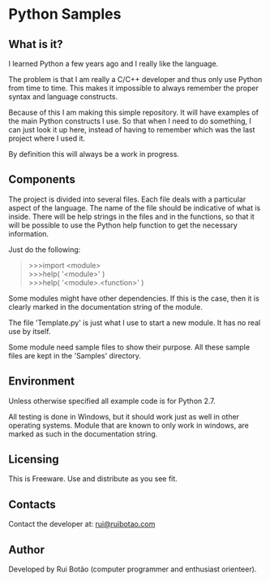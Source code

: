# Python Samples #

## What is it? ##
I learned Python a few years ago and I really like the language.

The problem is that I am really a C/C++ developer and thus only use Python from time to time. This makes it impossible to always remember the proper syntax and language constructs.

Because of this I am making this simple repository. It will have examples of the main Python constructs I use. So that when I need to do something, I can just look it up here, instead of having to remember which was the last project where I used it.

By definition this will always be a work in progress.

## Components ##
The project is divided into several files. Each file deals with a particular aspect of the language. The name of the file should be indicative of what is inside. There will be help strings in the files and in the functions, so that it will be possible to use the Python help function to get the necessary information.

Just do the following:
>\>\>\>import &lt;module>  
>\>\>\>help( '&lt;module>' )  
>\>\>\>help( '&lt;module>.&lt;function>' )

Some modules might have other dependencies. If this is the case, then it is clearly marked in the documentation string of the module.

The file 'Template.py' is just what I use to start a new module. It has no real use by itself.

Some module need sample files to show their purpose. All these sample files are kept in the 'Samples' directory.

## Environment ##
Unless otherwise specified all example code is for Python 2.7.

All testing is done in Windows, but it should work just as well in other operating systems. Module that are known to only work in windows, are marked as such in the documentation string.

## Licensing ##
This is Freeware.
Use and distribute as you see fit.

## Contacts ##
Contact the developer at: [rui@ruibotao.com](mailto:rui@ruibotao.com "Rui")

## Author ##
Developed by Rui Botão (computer programmer and enthusiast orienteer).
